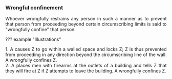 ### Wrongful confinement
<div style="text-align: justify">

Whoever wrongfully restrains any person in such a manner as to prevent that person from proceeding beyond certain circumscribing limits is said to "wrongfully confine" that person.

</div>

??? example "Illustrations"
    <div style="text-align: justify"> 1. A causes Z to go within a walled space and locks Z; Z is thus prevented from proceeding in any direction beyond the circumscribing line of the wall. A wrongfully confines Z.
    <div style="text-align: justify"> 2. A places men with firearms at the outlets of a building and tells Z that they will fire at Z if Z attempts to leave the building. A wrongfully confines Z.
